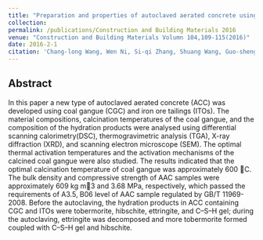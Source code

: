 ```yaml
---
title: "Preparation and properties of autoclaved aerated concrete using coal gangue and iron ore tailings[[PDF]](https://www.sciencedirect.com/science/article/abs/pii/S0950061815307145)"
collection:
permalink: /publications/Construction and Building Materials 2016
venue: "Construction and Building Materials Volumn 104,109-115(2016)"
date: 2016-2-1
citation: 'Chang-long Wang, Wen Ni, Si-qi Zhang, Shuang Wang, Guo-sheng Gai, <b>Weikang Wang</b>. <i>Construction and Building Materials Volumn 104, 2016</i>.'
---
```

## Abstract
In this paper a new type of autoclaved aerated concrete (ACC) was developed using coal gangue (CGC) and iron ore tailings (ITOs). The material compositions, calcination temperatures of the coal gangue, and the composition of the hydration products were analysed using differential scanning calorimetry(DSC), thermogravimetric analysis (TGA), X-ray diffraction (XRD), and scanning electron microscope
(SEM). The optimal thermal activation temperatures and the activation mechanisms of the calcined coal gangue were also studied. The results indicated that the optimal calcination temperature of coal gangue was approximately 600 C. The bulk density and compressive strength of AAC samples were approximately 609 kg m3 and 3.68 MPa, respectively, which passed the requirements of A3.5, B06 level of AAC sample regulated by GB/T 11969-2008. Before the autoclaving, the hydration products in ACC containing CGC and ITOs were tobermorite, hibschite, ettringite, and C–S–H gel; during the autoclaving, ettringite was decomposed and more tobermorite formed coupled with C–S–H gel and hibschite.
